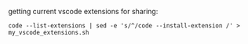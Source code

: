 getting current vscode extensions for sharing:

`code --list-extensions | sed -e 's/^/code --install-extension /' > my_vscode_extensions.sh`



